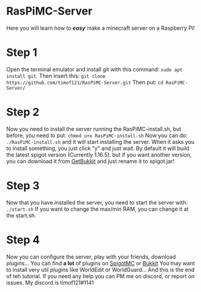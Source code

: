 # RasPiMC-Server
Here you will learn how to ***easy*** make a minecraft server on a Raspberry Pi!

# Step 1
Open the terminal emulator and install git with this command: `sudo apt install git`. Then insert this: `git clone https://github.com/timof121/RasPiMC-Server.git`
Then put: `cd RasPiMC-Server/`

# Step 2
Now you need to install the server running the RasPiMC-install.sh, but before, you need to put: `chmod u+x RasPiMC-install.sh`
Now you can do: `./RasPiMC-install.sh` and it will start installing the server. When it asks you to install something, you just click "y" and just wait. By default it will build the latest spigot version (Currently 1.16.5). but if you want another version, you can download it from [GetBukkit](https://getbukkit.org/) and just rename it to spigot.jar!

# Step 3
Now that you have installed the server, you need to start the server with: `./start.sh`
If you want to change the max/min RAM, you can change it at the start.sh.

# Step 4
Now you can configure the server, play with your friends, download plugins...
You can find **a lot** of plugins on [SpigotMC](https://www.spigotmc.org/resources/) or [Bukkit](https://dev.bukkit.org/bukkit-plugins)
You may want to install very util plugins like WorldEdit or WorldGuard...
And this is the end of teh tutorial. If you need any help you can PM me on discord, or report on issues.
My discord is timof121#1141
